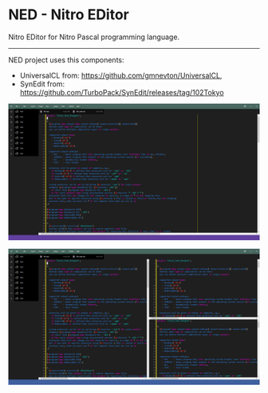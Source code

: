 # NED - Nitro EDitor

Nitro EDitor for Nitro Pascal programming language.

---

NED project uses this components:
 - UniversalCL from: https://github.com/gmnevton/UniversalCL,
 - SynEdit from: https://github.com/TurboPack/SynEdit/releases/tag/102Tokyo


![Nitro EDitor](../../git_res/ned1.png)

![Nitro EDitor](../../git_res/ned2.png)
